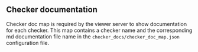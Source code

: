 

Checker documentation
----------------------
Checker doc map is required by the viewer server to show documentation for each checker.
This map contains a checker name and the corresponding md documentation file name
in the `checker_docs/checker_doc_map.json` configuration file.

